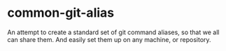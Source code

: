 # common-git-alias
An attempt to create a standard set of git command aliases, so that we all can share them. And easily set them up on any machine, or repository.
